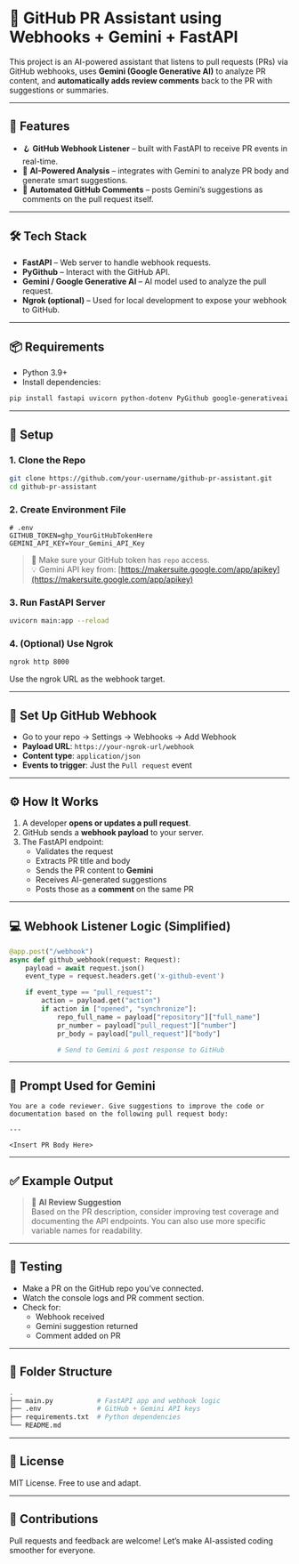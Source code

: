 # 🤖 GitHub PR Assistant using Webhooks + Gemini + FastAPI

This project is an AI-powered assistant that listens to pull requests (PRs) via GitHub webhooks, uses **Gemini (Google Generative AI)** to analyze PR content, and **automatically adds review comments** back to the PR with suggestions or summaries.

---

## 🚀 Features

- 🪝 **GitHub Webhook Listener** – built with FastAPI to receive PR events in real-time.
- 🧠 **AI-Powered Analysis** – integrates with Gemini to analyze PR body and generate smart suggestions.
- 💬 **Automated GitHub Comments** – posts Gemini’s suggestions as comments on the pull request itself.

---

## 🛠️ Tech Stack

- **FastAPI** – Web server to handle webhook requests.
- **PyGithub** – Interact with the GitHub API.
- **Gemini / Google Generative AI** – AI model used to analyze the pull request.
- **Ngrok (optional)** – Used for local development to expose your webhook to GitHub.

---

## 📦 Requirements

- Python 3.9+
- Install dependencies:

```bash
pip install fastapi uvicorn python-dotenv PyGithub google-generativeai
```

---

## 🔧 Setup

### 1. Clone the Repo

```bash
git clone https://github.com/your-username/github-pr-assistant.git
cd github-pr-assistant
```

### 2. Create Environment File

```env
# .env
GITHUB_TOKEN=ghp_YourGitHubTokenHere
GEMINI_API_KEY=Your_Gemini_API_Key
```

> 🔐 Make sure your GitHub token has `repo` access.  
> 💡 Gemini API key from: [https://makersuite.google.com/app/apikey](https://makersuite.google.com/app/apikey)

### 3. Run FastAPI Server

```bash
uvicorn main:app --reload
```

### 4. (Optional) Use Ngrok

```bash
ngrok http 8000
```

Use the ngrok URL as the webhook target.

---

## 🔁 Set Up GitHub Webhook

- Go to your repo → Settings → Webhooks → Add Webhook
- **Payload URL**: `https://your-ngrok-url/webhook`
- **Content type**: `application/json`
- **Events to trigger**: Just the `Pull request` event

---

## ⚙️ How It Works

1. A developer **opens or updates a pull request**.
2. GitHub sends a **webhook payload** to your server.
3. The FastAPI endpoint:
   - Validates the request
   - Extracts PR title and body
   - Sends the PR content to **Gemini**
   - Receives AI-generated suggestions
   - Posts those as a **comment** on the same PR

---

## 💻 Webhook Listener Logic (Simplified)

```python
@app.post("/webhook")
async def github_webhook(request: Request):
    payload = await request.json()
    event_type = request.headers.get('x-github-event')

    if event_type == "pull_request":
        action = payload.get("action")
        if action in ["opened", "synchronize"]:
            repo_full_name = payload["repository"]["full_name"]
            pr_number = payload["pull_request"]["number"]
            pr_body = payload["pull_request"]["body"]

            # Send to Gemini & post response to GitHub
```

---

## 🧠 Prompt Used for Gemini

```text
You are a code reviewer. Give suggestions to improve the code or documentation based on the following pull request body:

---

<Insert PR Body Here>
```

---

## ✅ Example Output

> 🤖 **AI Review Suggestion**  
> Based on the PR description, consider improving test coverage and documenting the API endpoints. You can also use more specific variable names for readability.

---

## 🧪 Testing

- Make a PR on the GitHub repo you’ve connected.
- Watch the console logs and PR comment section.
- Check for:
  - Webhook received
  - Gemini suggestion returned
  - Comment added on PR

---

## 📁 Folder Structure

```bash
.
├── main.py           # FastAPI app and webhook logic
├── .env              # GitHub + Gemini API keys
├── requirements.txt  # Python dependencies
└── README.md
```

---

## 📜 License

MIT License. Free to use and adapt.

---

## 🤝 Contributions

Pull requests and feedback are welcome! Let’s make AI-assisted coding smoother for everyone.
